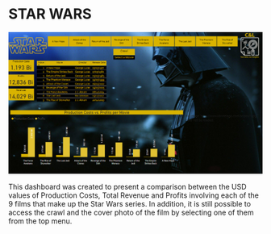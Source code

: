 # STAR WARS

<img src="1 - Star Wars/Prints/1.png"/>

This dashboard was created to present a comparison between the USD values of Production Costs, Total Revenue and Profits involving each of the 9 films that make up the Star Wars series. In addition, it is still possible to access the crawl and the cover photo of the film by selecting one of them from the top menu.